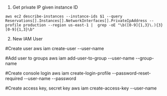 
1. Get private IP given instance ID

```aws ec2 describe-instances --instance-ids $1 --query Reservations[].Instances[].NetworkInterfaces[].PrivateIpAddress --profile production --region us-east-1 |  grep -oE "\b([0-9]{1,3}\.){3}[0-9]{1,3}\b"```


2. New IAM User

#Create user
aws iam create-user --user-name <user-name>

#Add user to groups
aws iam add-user-to-group --user-name <user-name> --group-name <team-name>

#Create console login
aws iam create-login-profile --password-reset-required --user-name <user-name> --password <some-random-password>

#Create access key, secret key
aws iam create-access-key --user-name <user-name>
